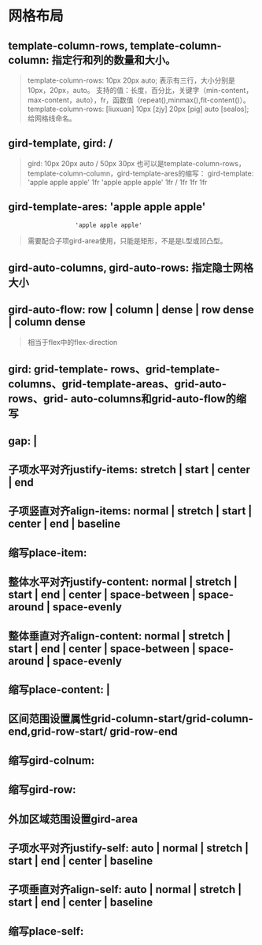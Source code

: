 # 网格布局
## template-column-rows, template-column-column: 指定行和列的数量和大小。
> template-column-rows: 10px 20px auto; 表示有三行，大小分别是10px，20px，auto。
> 支持的值：长度，百分比，关键字（min-content，max-content，auto），fr，函数值（repeat(),minmax(),fit-content()）。
> template-column-rows: [liuxuan] 10px [zjy] 20px [pig] auto [sealos]; 给网格线命名。

## gird-template, gird: <template-column-rows> / <template-column-column>
> gird: 10px 20px auto / 50px 30px
> 也可以是template-column-rows，template-column-column，gird-template-ares的缩写：
  gird-template: 'apple apple apple' 1fr
                 'apple apple apple' 1fr
                 / 1fr 1fr 1fr

## gird-template-ares: 'apple apple apple'
                       'apple apple apple'
> 需要配合子项gird-area使用，只能是矩形，不是是L型或凹凸型。

## gird-auto-columns, gird-auto-rows: 指定隐士网格大小
## gird-auto-flow: row | column | dense | row dense | column dense
> 相当于flex中的flex-direction
## gird: grid-template- rows、grid-template-columns、grid-template-areas、grid-auto-rows、grid- auto-columns和grid-auto-flow的缩写
## gap: <row-gap> | <column-gap>
## 子项水平对齐justify-items: stretch | start | center | end
## 子项竖直对齐align-items: normal | stretch | start | center | end | baseline
## 缩写place-item: <align-items> <justify-items>
## 整体水平对齐justify-content: normal | stretch | start | end | center | space-between | space-around | space-evenly
## 整体垂直对齐align-content: normal | stretch | start | end | center | space-between | space-around | space-evenly
## 缩写place-content: <align-content> | <justify-content>
## 区间范围设置属性grid-column-start/grid-column-end,grid-row-start/ grid-row-end
## 缩写gird-colnum: <grid-column-start> <grid-column-end> 
## 缩写gird-row: <grid-row-start> <grid-row-end> 
## 外加区域范围设置gird-area
## 子项水平对齐justify-self: auto | normal | stretch | start | end | center | baseline
## 子项垂直对齐align-self: auto | normal | stretch | start | end | center | baseline
## 缩写place-self: <justify-self> <align-self>